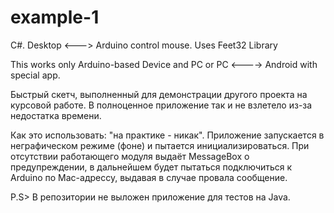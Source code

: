 # example-1
C#. Desktop <---> Arduino control mouse. Uses Feet32 Library

This works only Arduino-based Device and PC or PC <----> Android with special app.

Быстрый скетч, выполненный для демонстрации другого проекта на курсовой работе. В полноценное приложение так и не взлетело из-за недостатка времени.

Как это использовать: "на практике - никак". Приложение запускается в неграфическом режиме (фоне) и пытается инициализироваться. При отсутствии работающего модуля выдаёт MessageBox о предупреждении, в дальнейшем будет пытаться подключиться к Arduino по Mac-адрессу, выдавая в случае провала сообщение.

P.S> В репозитории не выложен приложение для тестов на Java.
